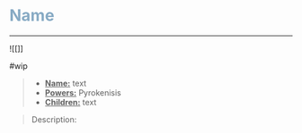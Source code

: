 <h1><font color="#87AAC4"> Name </font></h1>

___

![[]]

#wip
> - **<ins>Name:<ins>** text
> - **<ins>Powers:<ins>** Pyrokenisis
> - **<ins>Children:<ins>** text

> Description:
> 